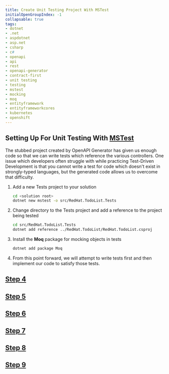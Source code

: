 ```yaml
---
title: Create Unit Testing Project With MSTest
initialOpenGroupIndex: -1
collapsable: true
tags:
- dotnet
- .net
- aspdotnet
- asp.net
- csharp
- c#
- openapi
- api
- rest
- openapi-generator
- contract-first
- unit testing
- testing
- mstest
- mocking
- moq
- entityframework
- entityframeworkcores
- kubernetes
- openshift
---
```


## Setting Up For Unit Testing With [MSTest](https://docs.microsoft.com/en-us/dotnet/core/testing/unit-testing-with-mstest)

The stubbed project created by OpenAPI Generator has given us enough code so that we can write tests which reference the various controllers. One issue which developers often struggle with while practicing Test-Driven Development is that you cannot write a test for code which doesn't exist in strongly-typed languages, but the generated code allows us to overcome that difficulty.

1. Add a new Tests project to your solution
   ```bash
   cd <solution root>
   dotnet new mstest -o src/RedHat.TodoList.Tests
   ```
1. Change directory to the Tests project and add a reference to the project being tested
   ```bash
   cd src/RedHat.TodoList.Tests
   dotnet add reference ../RedHat.TodoList/RedHat.TodoList.csproj
   ```
1. Install the **Moq** package for mocking objects in tests
   ```bash
   dotnet add package Moq
   ```
1. From this point forward, we will attempt to write tests first and then implement our code to satisfy those tests.

## [Step 4](/tracks/runtimes/dotnet/entityframework.html)
## [Step 5](/tracks/runtimes/dotnet/first-api-endpoint.html)
## [Step 6](/tracks/runtimes/dotnet/json-logging.html)
## [Step 7](/tracks/runtimes/dotnet/distributed-tracing.html)
## [Step 8](/tracks/runtimes/dotnet/configuration.html)
## [Step 9](/tracks/runtimes/dotnet/helm-deployment.html)